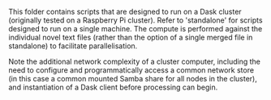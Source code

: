 This folder contains scripts that are designed to run on a Dask cluster (originally tested on a Raspberry Pi cluster). Refer to 'standalone' for scripts designed to run on a single machine. The compute is performed against the individual novel text files (rather than the option of a single merged file in standalone) to facilitate parallelisation.

Note the additional network complexity of a cluster computer, including the need to configure and programmatically access a common network store (in this case a common mounted Samba share for all nodes in the cluster), and instantiation of a Dask client before processing can begin.